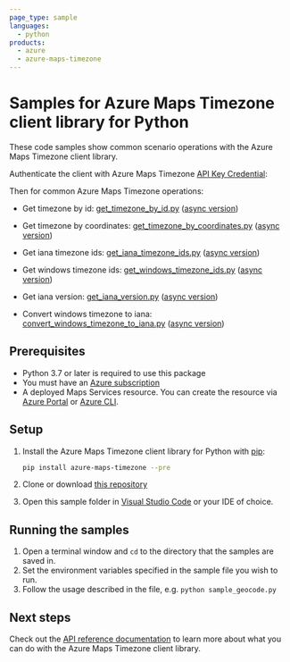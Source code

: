 ```yaml
---
page_type: sample
languages:
  - python
products:
  - azure
  - azure-maps-timezone
---
```


# Samples for Azure Maps Timezone client library for Python

These code samples show common scenario operations with the Azure Maps Timezone client library.

Authenticate the client with Azure Maps Timezone [API Key Credential](https://docs.microsoft.com/azure/azure-maps/how-to-manage-account-keys):

Then for common Azure Maps Timezone operations:

* Get timezone by id: [get_timezone_by_id.py](https://github.com/Azure/azure-sdk-for-python/blob/main/sdk/maps/azure-maps-timezone/samples/get_timezone_by_id.py) ([async version](https://github.com/Azure/azure-sdk-for-python/blob/main/sdk/maps/azure-maps-timezone/samples/async_samples/get_timezone_by_id_async.py))

* Get timezone by coordinates: [get_timezone_by_coordinates.py](https://github.com/Azure/azure-sdk-for-python/blob/main/sdk/maps/azure-maps-timezone/samples/get_timezone_by_coordinates.py) ([async version](https://github.com/Azure/azure-sdk-for-python/blob/main/sdk/maps/azure-maps-timezone/samples/async_samples/get_timezone_by_coordinates_async.py))

* Get iana timezone ids: [get_iana_timezone_ids.py](https://github.com/Azure/azure-sdk-for-python/blob/main/sdk/maps/azure-maps-timezone/samples/get_iana_timezone_ids.py) ([async version](https://github.com/Azure/azure-sdk-for-python/blob/main/sdk/maps/azure-maps-timezone/samples/async_samples/get_iana_timezone_ids_async.py))

* Get windows timezone ids: [get_windows_timezone_ids.py](https://github.com/Azure/azure-sdk-for-python/blob/main/sdk/maps/azure-maps-timezone/samples/get_windows_timezone_ids.py) ([async version](https://github.com/Azure/azure-sdk-for-python/blob/main/sdk/maps/azure-maps-timezone/samples/async_samples/get_windows_timezone_ids_async.py))

* Get iana version: [get_iana_version.py](https://github.com/Azure/azure-sdk-for-python/blob/main/sdk/maps/azure-maps-timezone/samples/get_iana_version.py) ([async version](https://github.com/Azure/azure-sdk-for-python/blob/main/sdk/maps/azure-maps-timezone/samples/async_samples/get_iana_version_async.py))

* Convert windows timezone to iana: [convert_windows_timezone_to_iana.py](https://github.com/Azure/azure-sdk-for-python/blob/main/sdk/maps/azure-maps-timezone/samples/convert_windows_timezone_to_iana.py) ([async version](https://github.com/Azure/azure-sdk-for-python/blob/main/sdk/maps/azure-maps-timezone/samples/async_samples/convert_windows_timezone_to_iana_async.py))


## Prerequisites

* Python 3.7 or later is required to use this package
* You must have an [Azure subscription](https://azure.microsoft.com/free/)
* A deployed Maps Services resource. You can create the resource via [Azure Portal][azure_portal] or [Azure CLI][azure_cli].

## Setup

1. Install the Azure Maps Timezone client library for Python with [pip](https://pypi.org/project/pip/):

   ```bash
   pip install azure-maps-timezone --pre
   ```

2. Clone or download [this repository](https://github.com/Azure/azure-sdk-for-python)
3. Open this sample folder in [Visual Studio Code](https://code.visualstudio.com) or your IDE of choice.

## Running the samples

1. Open a terminal window and `cd` to the directory that the samples are saved in.
2. Set the environment variables specified in the sample file you wish to run.
3. Follow the usage described in the file, e.g. `python sample_geocode.py`

## Next steps

Check out the [API reference documentation](https://docs.microsoft.com/rest/api/maps/timezone)
to learn more about what you can do with the Azure Maps Timezone client library.

<!-- LINKS -->
[azure_portal]: https://portal.azure.com
[azure_cli]: https://docs.microsoft.com/cli/azure
